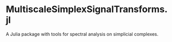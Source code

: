 # MultiscaleSimplexSignalTransforms.jl

A Julia package with tools for spectral analysis on simplicial complexes.
